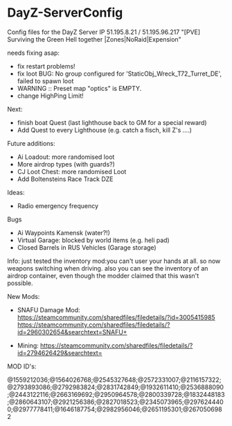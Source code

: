 # DayZ-ServerConfig

Config files for the DayZ Server
IP 51.195.8.21 / 51.195.96.217
"[PVE] Surviving the Green Hell together |Zones|NoRaid|Expension"

needs fixing asap:
- fix restart problems!
- fix loot BUG: No group configured for 'StaticObj_Wreck_T72_Turret_DE', failed to spawn loot
- WARNING :: Preset map "optics" is EMPTY.
- change HighPing Limit!

Next: 
- finish boat Quest (last lighthouse back to GM for a special reward)
- Add Quest to every Lighthouse (e.g. catch a fisch, kill Z's ....)

Future additions:
- Ai Loadout: more randomised loot
- More airdrop types (with guards?)
- CJ Loot Chest: more randomised Loot
- Add Boltensteins Race Track DZE

Ideas:
- Radio emergency frequency

Bugs
- Ai Waypoints Kamensk (water?!)
- Virtual Garage: blocked by world items (e.g. heli pad)
- Closed Barrels in RUS Vehicles (Garage storage)

Info:
just tested the inventory mod:you can't user your hands at all. so now weapons switching when driving. also you can see the inventory of an airdrop container, even though the modder claimed that this wasn't possible.

New Mods:
- SNAFU Damage Mod: 
                    https://steamcommunity.com/sharedfiles/filedetails/?id=3005415985 
                    https://steamcommunity.com/sharedfiles/filedetails/?id=2960302654&searchtext=SNAFU+

- Mining: https://steamcommunity.com/sharedfiles/filedetails/?id=2794626429&searchtext=




MOD ID's:

@1559212036;@1564026768;@2545327648;@2572331007;@2116157322;@2793893086;@2792983824;@2831742849;@1932611410;@2536888090;@2443122116;@2663169692;@2950964578;@2800339728;@1832448183;@2860643107;@2921256386;@2827018523;@2345073965;@2976244400;@2977778411;@1646187754;@2982956046;@2651195301;@2670506982